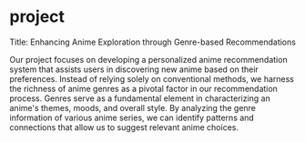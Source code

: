 # project

Title: Enhancing Anime Exploration through Genre-based Recommendations

Our project focuses on developing a personalized anime recommendation system that assists users in discovering new anime based on their preferences. Instead of relying solely on conventional methods, we harness the richness of anime genres as a pivotal factor in our recommendation process. Genres serve as a fundamental element in characterizing an anime's themes, moods, and overall style. By analyzing the genre information of various anime series, we can identify patterns and connections that allow us to suggest relevant anime choices.
